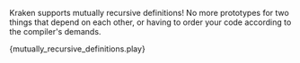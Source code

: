 Kraken supports mutually recursive definitions! No more prototypes for two things that depend on each other, or having to order your code according to the compiler's demands.

{mutually_recursive_definitions.play}

